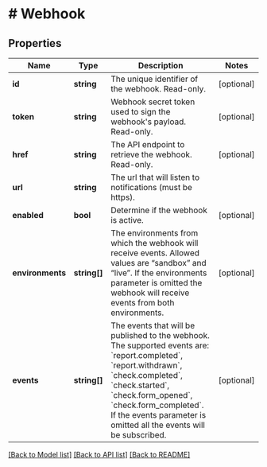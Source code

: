 # # Webhook

## Properties

Name | Type | Description | Notes
------------ | ------------- | ------------- | -------------
**id** | **string** | The unique identifier of the webhook. Read-only. | [optional] 
**token** | **string** | Webhook secret token used to sign the webhook&#39;s payload. Read-only. | [optional] 
**href** | **string** | The API endpoint to retrieve the webhook. Read-only. | [optional] 
**url** | **string** | The url that will listen to notifications (must be https). | 
**enabled** | **bool** | Determine if the webhook is active. | [optional] 
**environments** | **string[]** | The environments from which the webhook will receive events. Allowed values are “sandbox” and “live”. If the environments parameter is omitted the webhook will receive events from both environments. | [optional] 
**events** | **string[]** | The events that will be published to the webhook. The supported events are: &#x60;report.completed&#x60;, &#x60;report.withdrawn&#x60;, &#x60;check.completed&#x60;, &#x60;check.started&#x60;, &#x60;check.form_opened&#x60;, &#x60;check.form_completed&#x60;. If the events parameter is omitted all the events will be subscribed. | [optional] 

[[Back to Model list]](../../README.md#documentation-for-models) [[Back to API list]](../../README.md#documentation-for-api-endpoints) [[Back to README]](../../README.md)


